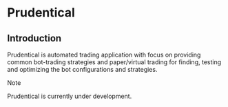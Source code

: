 # Prudentical
## Introduction
Prudentical is automated trading application with focus on providing common bot-trading strategies and paper/virtual trading for finding, testing and optimizing the bot configurations and strategies.

> [!NOTE]  
> Prudentical is currently under development.
